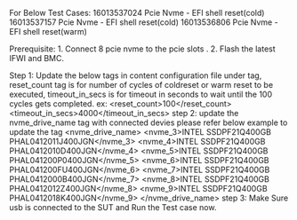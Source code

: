 For Below Test Cases: 
16013537024 Pcie Nvme - EFI shell reset(cold)
16013537157 Pcie Nvme - EFI shell reset(cold)
16013536806 Pcie Nvme - EFI shell reset(warm)

Prerequisite: 
	1. Connect 8 pcie nvme to the pcie slots .
    2. Flash the latest IFWI and BMC.

Step 1:
     Update the below tags in content configuration file under <storage> tag,
     reset_count tag is for number of cycles of coldreset or warm reset to be executed,
     timeout_in_secs is for timeout in seconds to wait until the 100 cycles gets completed.
        ex: 
    <storage>
     <reset_count>100</reset_count>
     <timeout_in_secs>4000</timeout_in_secs>
    </storage>
step 2:
    update the nvme_drive_name tag with connected devies
    please refer below example to update the tag
    <nvme_drive_name>
			<nvme_3>INTEL SSDPF21Q400GB PHAL0412011J400JGN</nvme_3>
			<nvme_4>INTEL SSDPF21Q400GB PHAL0412010D400JGN</nvme_4>
			<nvme_5>INTEL SSDPF21Q400GB PHAL041200P0400JGN</nvme_5>
			<nvme_6>INTEL SSDPF21Q400GB PHAL041200FU400JGN</nvme_6>
			<nvme_7>INTEL SSDPF21Q400GB PHAL0412000B400JGN</nvme_7>
			<nvme_8>INTEL SSDPF21Q400GB PHAL0412012Z400JGN</nvme_8>
			<nvme_9>INTEL SSDPF21Q400GB PHAL0412018K400JGN</nvme_9>
    </nvme_drive_name>
step 3:
    Make Sure usb is connected to the SUT and Run the Test case now.
